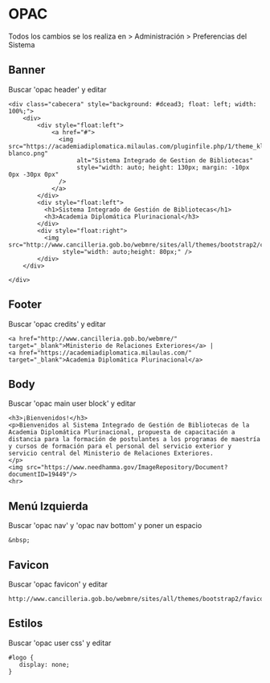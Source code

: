 # OPAC
Todos los cambios se los realiza en > Administración > Preferencias del Sistema

## Banner
Buscar 'opac header' y editar
```
<div class="cabecera" style="background: #dcead3; float: left; width: 100%;">
	<div>
		<div style="float:left">
			<a href="#">
              <img src="https://academiadiplomatica.milaulas.com/pluginfile.php/1/theme_klass/logo/1578701767/ADP-blanco.png"
                   alt="Sistema Integrado de Gestion de Bibliotecas"
                   style="width: auto; height: 130px; margin: -10px 0px -30px 0px"
              />
            </a>
		</div>
      	<div style="float:left">
          <h1>Sistema Integrado de Gestión de Bibliotecas</h1>
          <h3>Academia Diplomática Plurinacional</h3>
        </div>
        <div style="float:right">
          <img src="http://www.cancilleria.gob.bo/webmre/sites/all/themes/bootstrap2/content/images/banderas.png"
               style="width: auto;height: 80px;" />
        </div>
	</div>
  
</div>
```

## Footer
Buscar 'opac credits' y editar
```
<a href="http://www.cancilleria.gob.bo/webmre/" target="_blank">Ministerio de Relaciones Exteriores</a> |
<a href="https://academiadiplomatica.milaulas.com/" target="_blank">Academia Diplomática Plurinacional</a>
```
## Body
Buscar 'opac main user block' y editar
```
<h3>¡Bienvenidos!</h3>
<p>Bienvenidos al Sistema Integrado de Gestión de Bibliotecas de la Academia Diplomática Plurinacional, propuesta de capacitación a distancia para la formación de postulantes a los programas de maestría y cursos de formación para el personal del servicio exterior y  servicio central del Ministerio de Relaciones Exteriores.
</p>
<img src="https://www.needhamma.gov/ImageRepository/Document?documentID=19449"/>
<hr>
```
## Menú Izquierda
Buscar 'opac nav' y 'opac nav bottom' y poner un espacio
```
&nbsp;
```

## Favicon
Buscar 'opac favicon' y editar
```
http://www.cancilleria.gob.bo/webmre/sites/all/themes/bootstrap2/favicon.ico
```

## Estilos
Buscar 'opac user css' y editar
```
#logo {
   display: none;
}
```
